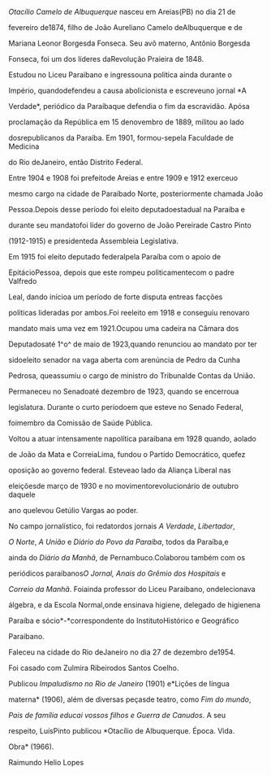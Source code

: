 

*Otacílio Camelo de Albuquerque* nasceu em Areias(PB) no dia 21 de

fevereiro de1874, filho de João Aureliano Camelo deAlbuquerque e de

Mariana Leonor Borgesda Fonseca. Seu avô materno, Antônio Borgesda

Fonseca, foi um dos líderes daRevolução Praieira de 1848.



Estudou no Liceu Paraibano e ingressouna política ainda durante o

Império, quandodefendeu a causa abolicionista e escreveuno jornal *A

Verdade*, periódico da Paraíbaque defendia o fim da escravidão. Apósa

proclamação da República em 15 denovembro de 1889, militou ao lado

dosrepublicanos da Paraíba. Em 1901, formou-sepela Faculdade de Medicina

do Rio deJaneiro, então Distrito Federal.



Entre 1904 e 1908 foi prefeitode Areias e entre 1909 e 1912 exerceuo

mesmo cargo na cidade de Paraíbado Norte, posteriormente chamada João

Pessoa.Depois desse período foi eleito deputadoestadual na Paraíba e

durante seu mandatofoi líder do governo de João Pereirade Castro Pinto

(1912-1915) e presidenteda Assembleia Legislativa.



Em 1915 foi eleito deputado federalpela Paraíba com o apoio de

EpitácioPessoa, depois que este rompeu politicamentecom o padre Valfredo

Leal, dando inícioa um período de forte disputa entreas facções

políticas lideradas por ambos.Foi reeleito em 1918 e conseguiu renovaro

mandato mais uma vez em 1921.Ocupou uma cadeira na Câmara dos

Deputadosaté 1^o^ de maio de 1923,quando renunciou ao mandato por ter

sidoeleito senador na vaga aberta com arenúncia de Pedro da Cunha

Pedrosa, queassumiu o cargo de ministro do Tribunalde Contas da União.

Permaneceu no Senadoaté dezembro de 1923, quando se encerroua

legislatura. Durante o curto períodoem que esteve no Senado Federal,

foimembro da Comissão de Saúde Pública.



Voltou a atuar intensamente napolítica paraibana em 1928 quando, aolado

de João da Mata e CorreiaLima, fundou o Partido Democrático, quefez

oposição ao governo federal. Esteveao lado da Aliança Liberal nas

eleiçõesde março de 1930 e no movimentorevolucionário de outubro daquele

ano quelevou Getúlio Vargas ao poder.



No campo jornalístico, foi redatordos jornais *A Verdade*, *Libertador*,

*O Norte*, *A União* e *Diário do Povo da Paraíba*, todos da Paraíba,e

ainda do *Diário da Manhã*, de Pernambuco.Colaborou também com os

periódicos paraibanos*O Jornal, Anais do Grêmio dos Hospitais* e

*Correio da Manhã*. Foiainda professor do Liceu Paraibano, ondelecionava

álgebra, e da Escola Normal,onde ensinava higiene, delegado de higienena

Paraíba e sócio*-*correspondente do InstitutoHistórico e Geográfico

Paraibano.



Faleceu na cidade do Rio deJaneiro no dia 27 de dezembro de1954.



Foi casado com Zulmira Ribeirodos Santos Coelho.



Publicou *Impaludismo no Rio de Janeiro* (1901) e*Lições de língua

materna* (1906), além de diversas peçasde teatro, como *Fim do mundo*,

*Pais de família educai vossos filhos e Guerra de Canudos*. A seu

respeito, LuísPinto publicou *Otacílio de Albuquerque. Época. Vida.

Obra* (1966).



Raimundo Helio Lopes



